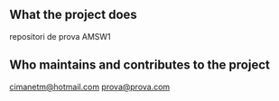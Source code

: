 ## What the project does
repositori de prova AMSW1
## Who maintains and contributes to the project
cimanetm@hotmail.com
prova@prova.com
